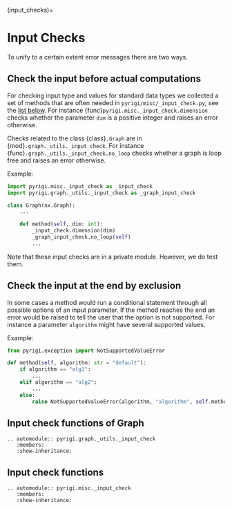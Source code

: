 (input_checks)=
# Input Checks

To unify to a certain extent error messages there are two ways.

## Check the input before actual computations
For checking input type and values for standard data types
we collected a set of methods that are often needed in `pyrigi/misc/_input_check.py`,
see the [list below](#input-check-functions).
For instance {func}`pyrigi.misc._input_check.dimension`  checks whether
the parameter `dim` is a positive integer and raises an error otherwise.

Checks related to the class {class}`.Graph` are in {mod}`.graph._utils._input_check`.
For instance {func}`.graph._utils._input_check.no_loop` checks whether
a graph is loop free and raises an error otherwise.

Example:
```python
import pyrigi.misc._input_check as _input_check
import pyrigi.graph._utils._input_check as _graph_input_check

class Graph(nx.Graph):
    ...

    def method(self, dim: int):
        _input_check.dimension(dim)
        _graph_input_check.no_loop(self)
        ...
```

Note that these input checks are in a private module.
However, we do test them.


## Check the input at the end by exclusion
In some cases a method would run a conditional statement
through all possible options of an input parameter.
If the method reaches the end
an error would be raised to tell the user that the option is not supported.
For instance a parameter `algorithm` might have several supported values.

Example:
```python
from pyrigi.exception import NotSupportedValueError

def method(self, algorithm: str = "default"):
    if algorithm == "alg1":
        ...
    elif algorithm == "alg2":
        ...
    else:
        raise NotSupportedValueError(algorithm, "algorithm", self.method)
```

## Input check functions of Graph

```{eval-rst}
.. automodule:: pyrigi.graph._utils._input_check
   :members:
   :show-inheritance:
```

## Input check functions

```{eval-rst}
.. automodule:: pyrigi.misc._input_check
   :members:
   :show-inheritance:
```